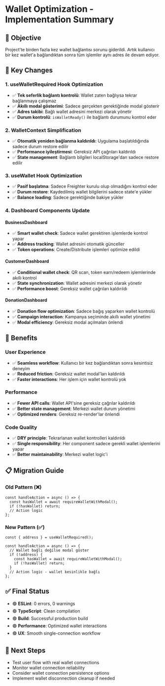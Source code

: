 # Wallet Optimization - Implementation Summary

## 🎯 Objective
Project'te birden fazla kez wallet bağlantısı sorunu giderildi. Artık kullanıcı bir kez wallet'a bağlandıktan sonra tüm işlemler aynı adres ile devam ediyor.

## 🔄 Key Changes

### 1. useWalletRequired Hook Optimization
- ✅ **Tek seferlik bağlantı kontrolü**: Wallet zaten bağlıysa tekrar bağlanmaya çalışmaz
- ✅ **Akıllı modal gösterimi**: Sadece gerçekten gerektiğinde modal gösterir
- ✅ **Adres takibi**: Bağlı wallet adresini merkezi olarak yönetir
- ✅ **Durum kontrolü**: `isWalletReady()` ile bağlantı durumunu kontrol eder

### 2. WalletContext Simplification  
- ✅ **Otomatik yeniden bağlanma kaldırıldı**: Uygulama başlatıldığında sadece durum restore edilir
- ✅ **Performance iyileştirmesi**: Gereksiz API çağrıları kaldırıldı
- ✅ **State management**: Bağlantı bilgileri localStorage'dan sadece restore edilir

### 3. useWallet Hook Optimization
- ✅ **Pasif başlatma**: Sadece Freighter kurulu olup olmadığını kontrol eder
- ✅ **Durum restore**: Kaydedilmiş wallet bilgilerini sadece state'e yükler
- ✅ **Balance loading**: Sadece gerektiğinde bakiye yükler

### 4. Dashboard Components Update

#### BusinessDashboard
- ✅ **Smart wallet check**: Sadece wallet gerektiren işlemlerde kontrol yapar
- ✅ **Address tracking**: Wallet adresini otomatik günceller
- ✅ **Token operations**: Create/Distribute işlemleri optimize edildi

#### CustomerDashboard  
- ✅ **Conditional wallet check**: QR scan, token earn/redeem işlemlerinde akıllı kontrol
- ✅ **State synchronization**: Wallet adresini merkezi olarak yönetir
- ✅ **Performance boost**: Gereksiz wallet çağrıları kaldırıldı

#### DonationDashboard
- ✅ **Donation flow optimization**: Sadece bağış yaparken wallet kontrolü
- ✅ **Campaign interaction**: Kampanya seçiminde akıllı wallet yönetimi
- ✅ **Modal efficiency**: Gereksiz modal açılmaları önlendi

## 🚀 Benefits

### User Experience
- ✅ **Seamless workflow**: Kullanıcı bir kez bağlandıktan sonra kesintisiz deneyim
- ✅ **Reduced friction**: Gereksiz wallet modal'ları kaldırıldı  
- ✅ **Faster interactions**: Her işlem için wallet kontrolü yok

### Performance
- ✅ **Fewer API calls**: Wallet API'sine gereksiz çağrılar kaldırıldı
- ✅ **Better state management**: Merkezi wallet durum yönetimi
- ✅ **Optimized renders**: Gereksiz re-render'lar önlendi

### Code Quality
- ✅ **DRY principle**: Tekrarlanan wallet kontrolleri kaldırıldı
- ✅ **Single responsibility**: Her component sadece gerekli wallet işlemlerini yapar
- ✅ **Better maintainability**: Merkezi wallet logic'i

## 📋 Migration Guide

### Old Pattern (❌)
```tsx
const handleAction = async () => {
  const hasWallet = await requireWalletWithModal();
  if (!hasWallet) return;
  // Action logic
};
```

### New Pattern (✅)  
```tsx
const { address } = useWalletRequired();

const handleAction = async () => {
  // Wallet bağlı değilse modal göster
  if (!address) {
    const hasWallet = await requireWalletWithModal();
    if (!hasWallet) return;
  }
  // Action logic - wallet kesinlikle bağlı
};
```

## ✅ Final Status
- 🟢 **ESLint**: 0 errors, 0 warnings
- 🟢 **TypeScript**: Clean compilation
- 🟢 **Build**: Successful production build
- 🟢 **Performance**: Optimized wallet interactions
- 🟢 **UX**: Smooth single-connection workflow

## 🔮 Next Steps
- Test user flow with real wallet connections
- Monitor wallet connection reliability
- Consider wallet connection persistence options
- Implement wallet disconnection cleanup if needed
